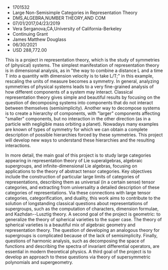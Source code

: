
* 1701532
* Large Non-Semisimple Categories in Representation Theory
* DMS,ALGEBRA,NUMBER THEORY,AND COM
* 07/01/2017,04/23/2019
* Vera Serganova,CA,University of California-Berkeley
* Continuing Grant
* James Matthew Douglass
* 06/30/2021
* USD 288,772.00

This is a project in representation theory, which is the study of symmetries of
(physical) systems. The simplest manifestation of representation theory is in
dimensional analysis, as in "the way to combine a distance L and a time T into a
quantity with dimension velocity is to take L/T;" in this example, rescaling the
units of measure becomes a symmetry. In general, analyzing symmetries of
physical systems leads to a very fine-grained analysis of how different
components of a system may interact. Classical representation theory gives
simple and beautiful results by focusing on the question of decomposing systems
into components that do not interact between themselves (semisimplicity).
Another way to decompose systems is to create a hierarchy of components, with
"larger" components affecting "smaller" components, but no interaction in the
other direction (as in a particle with negligible mass orbiting a planet).
Nowadays many examples are known of types of symmetry for which we can obtain a
complete description of possible hierarchies forced by these symmetries. This
project will develop new ways to understand these hierarchies and the resulting
interactions.

In more detail, the main goal of this project is to study large categories
appearing in representation theory of Lie superalgebras, algebraic supergroups,
and infinite-dimensional Lie algebras, focusing on applications to the theory of
abstract tensor categories. Key objectives include the construction of
particular large limits of categories of representations, describing them as
universal (in a certain sense) tensor categories, and extracting from
universality a detailed description of these categories of representations. Via
these connections with large tensor categories, categorification, and duality,
this work aims to contribute to the solution of longstanding classical questions
about representations of supergroups, such as the computation of characters,
dimension formulae, and Kazhdan--Lusztig theory. A second goal of the project is
geometric: to generalize the theory of spherical varieties to the super case.
The theory of spherical varieties is a beautiful mix of algebraic geometry and
representation theory. The question of developing an analogous theory for
supergroups is complicated because of the lack of semisimplicity. Finally,
questions of harmonic analysis, such as decomposing the space of functions and
describing the spectra of invariant differential operators, are essential in
modern theoretical physics. A third goal of the project is to develop an
approach to these questions via theory of supersymmetric polynomials and
supergeometry.
